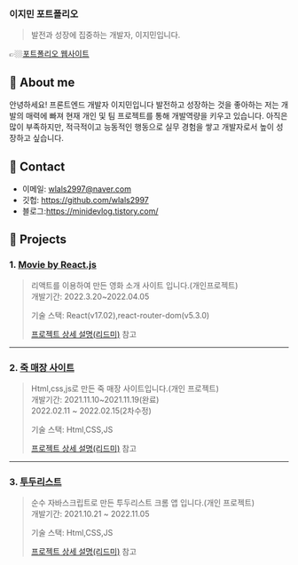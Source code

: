 
### 이지민 포트폴리오
> 발전과 성장에 집중하는 개발자, 이지민입니다.

👉🏼[포트폴리오 웹사이트]( https://wlals2997.github.io/portfolio/)

## :pushpin: About me
안녕하세요! 프론트엔드 개발자 이지민입니다
발전하고 성장하는 것을 좋아하는 저는 개발의 매력에 빠져 현재 개인 및 팀 프로젝트를 통해 개발역량을 키우고 있습니다.
아직은 많이 부족하지만, 적극적이고 능동적인 행동으로 실무 경험을 쌓고 개발자로서 높이 성장하고 싶습니다.

## :pushpin: Contact
- 이메일: wlals2997@naver.com
- 깃헙: https://github.com/wlals2997
- 블로그:https://minidevlog.tistory.com/

## :pushpin: Projects
### 1. [Movie by React.js](https://wlals2997.github.io/react-for-beginners/)
> 리액트를 이용하여 만든 영화 소개 사이트 입니다.(개인프로젝트)
><br/>
> 개발기간: 2022.3.20~2022.04.05
>
>기술 스택:
> React(v17.02),react-router-dom(v5.3.0)
>
>[프로젝트 상세 설명(리드미)](https://github.com/wlals2997/react-for-beginners/tree/master) 참고

---

### 2. [죽 매장 사이트](https://wlals2997.github.io/HEEJUK//)
> Html,css,js로 만든 죽 매장 사이트입니다.(개인 프로젝트)
><br/>
> 개발기간: 2021.11.10~2021.11.19(완료)
><br/>
>2022.02.11 ~ 2022.02.15(2차수정)
>
>기술 스택:
> Html,CSS,JS
>
>[프로젝트 상세 설명(리드미)](https://github.com/wlals2997/HEEJUK) 참고

---

### 3. [투두리스트](https://wlals2997.github.io/MyTODO/)
> 순수 자바스크립트로 만든 투두리스트 크롬 앱 입니다.(개인 프로젝트)
><br/>
> 개발기간: 2021.10.21 ~ 2022.11.05
>
>기술 스택:
> Html,CSS,JS
>
>[프로젝트 상세 설명(리드미)](https://github.com/wlals2997/MyTODO) 참고

